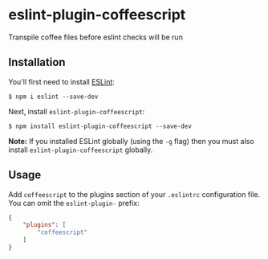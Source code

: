 # eslint-plugin-coffeescript

Transpile coffee files before eslint checks will be run

## Installation

You'll first need to install [ESLint](http://eslint.org):

```
$ npm i eslint --save-dev
```

Next, install `eslint-plugin-coffeescript`:

```
$ npm install eslint-plugin-coffeescript --save-dev
```

**Note:** If you installed ESLint globally (using the `-g` flag) then you must also install `eslint-plugin-coffeescript` globally.

## Usage

Add `coffeescript` to the plugins section of your `.eslintrc` configuration file. You can omit the `eslint-plugin-` prefix:

```json
{
    "plugins": [
        "coffeescript"
    ]
}
```





